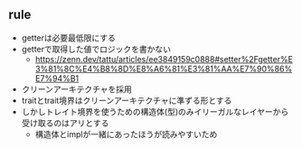 
## rule
- getterは必要最低限にする
- getterで取得した値でロジックを書かない
    - https://zenn.dev/tattu/articles/ee3849159c0888#setter%2Fgetter%E3%81%8C%E4%B8%8D%E8%A6%81%E3%81%AA%E7%90%86%E7%94%B1
- クリーンアーキテクチャを採用
- traitとtrait境界はクリーンアーキテクチャに準ずる形とする
- しかしトレイト境界を使うための構造体(型)のみイリーガルなレイヤーから受け取るのはアリとする
    - 構造体とimplが一緒にあったほうが読みやすいため